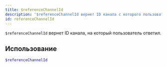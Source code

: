 ```yaml
---
title: $referenceChannelId
description: '$referenceChannelId вернет ID канала с которого пользователь ответил.'
id: referenceChannelId
---
```


`$referenceChannelId` вернет ID канала, на который пользователь ответил.

## Использование

```php
$referenceChannelId
```